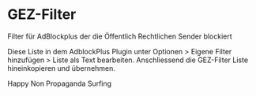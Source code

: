# GEZ-Filter
Filter für AdBlockplus der die Öffentlich Rechtlichen Sender blockiert

Diese Liste in dem AdblockPlus Plugin unter Optionen > Eigene Filter hinzufügen > Liste als Text bearbeiten.
Anschliessend die GEZ-Filter Liste hineinkopieren und übernehmen.

Happy Non Propaganda Surfing
